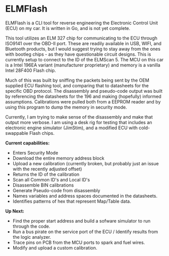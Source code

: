 # ELMFlash
ELMFlash is a CLI tool for reverse engineering the Electronic Control Unit (ECU) on my car. It is written in Go, and is not yet complete. 

This tool utilizes an ELM 327 chip for communicating to the ECU through ISO9141 over the OBD-II port. These are readily available in USB, WIFI, and Bluetooth products, but I would suggest trying to stay away from the ones with bootleg chips - as they have questionable circuit designs. This is currently setup to connect to the ID of the ELMScan 5. The MCU on this car is a Intel 196EA variant (manufacturer proprietary) and memory is a vanilla Intel 28F400 Flash chip. 

Much of this was built by sniffing the packets being sent by the OEM supplied ECU flashing tool, and comparing that to datasheets for the specific OBD protocol. The disassembly and pseudo-code output was built by referencing the datasheets for the 196 and making (hopefully) informed assumptions. Calibrations were pulled both from a EEPROM reader and by using this program to dump the memory in security mode. 

Currently, I am trying to make sense of the disassembly and make that output more verbose. I am using a desk rig for testing that includes an electronic engine simulator (JimStim), and a modified ECU with cold-swappable Flash chips. 

**Current capabilities:** 
* Enters Security Mode
* Download the entire memory address block
* Upload a new calibration (currently broken, but probably just an issue with the recently adjusted offset)
* Returns the ID of the calibration
* Scan all Common ID's and Local ID's 
* Disassemble BIN calibrations
* Generate Pseudo-code from disassembly 
* Names variables and address spaces documented in the datasheets.
* Identifies patterns of hex that represent Map/Table data. 

**Up Next:**
* Find the proper start address and build a sofware simulator to run through the code. 
* Run a bus pirate on the service port of the ECU / Identify results from the logic analyzer.
* Trace pins on PCB from the MCU ports to spark and fuel wires.
* Modify and upload a custom calibration. 
